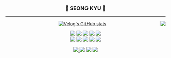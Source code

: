 

<div align="center">
  


  ### 🐣 SEONG KYU 🐣   

  
  ---
  <img align="right" src="https://github-readme-stats.vercel.app/api/top-langs/?username=pangkyu&theme=dracula&layout=compact&langs_count=10"/>

  [![Velog's GitHub stats](https://velog-readme-stats.vercel.app/api?name=pangkyu)](https://velog.io/@pangkyu)

  <img src="https://img.shields.io/badge/React-61DAFB?style=flat-square&logo=react&logoColor=black"/> 
  <img src="https://img.shields.io/badge/JavaScript-F7DF1E?style=flat-square&logo=javascript&logoColor=black"/>
  <img src="https://img.shields.io/badge/TypeScript-3178C6?style=flat-square&logo=TypeScript&logoColor=black"/>
  <img src="https://img.shields.io/badge/HTML5-E34F26?style=flat-square&logo=HTML5&logoColor=black"/>
  <img src="https://img.shields.io/badge/CSS3-1572B6?style=flat-square&logo=CSS3&logoColor=black"/>
  
  <br/>
  <img src="https://img.shields.io/badge/Reactquery-FF4154?style=flat-square&logo=reactquery&logoColor=black"/>
  <img src="https://img.shields.io/badge/Recoil-3578E5?style=flat-square&logo=recoil&logoColor=black"/>
  <img src="https://img.shields.io/badge/ReduxToolkit-764ABC?style=flat-square&logo=redux&logoColor=black"/>
  <img src="https://img.shields.io/badge/styledcomponents-DB7093?style=flat-square&logo=styledcomponents&logoColor=black"/>
  <img src="https://img.shields.io/badge/TailwindCSS-06B6D4?style=flat-square&logo=tailwindcss&logoColor=black"/>
  
  <br/>
  

  
  <a href="https://github.com/pangkyu"><img src="https://hits.seeyoufarm.com/api/count/incr/badge.svg?url=https%3A%2F%2Fgithub.com%2Fpangkyu&count_bg=%23000000&title_bg=%23000000&icon=github.svg&icon_color=%23E7E7E7&title=GitHub&edge_flat=false)"/>
  <a href="https://www.instagram.com/seong9__" target="_blank"><img src="https://img.shields.io/badge/Instagram-2E9AFE?style=flat&logo=Instagram&logoColor=E4405F"/></a>
  <a href="https://velog.io/@pangkyu" target="_blank"><img src="https://img.shields.io/badge/Velog-20C997?style=flat-square&logo=velog&logoColor=white"/></a>
  <a href="mailto: qo1374@gmail.com"><img src="https://img.shields.io/badge/Gmail-EA4335?style=flat-square&logo=Gmail&logoColor=white"/> </a>
  


  
 
</div>

